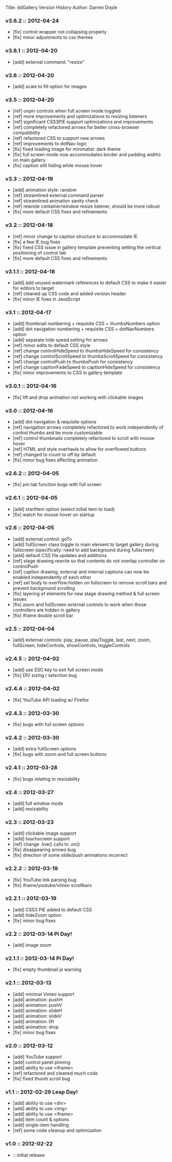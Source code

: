 Title: ddGallery Version History
Author: Darren Doyle

### v3.6.2 :: 2012-04-24
* [fix] control wrapper not collapsing properly
* [fix] minor adjustments to css themes


### v3.6.1 :: 2012-04-20
* [add] external command: "resize"

### v3.6 :: 2012-04-20
* [add] scale to fill option for images

### v3.5 :: 2012-04-20
* [ref] unpin controls when full screen mode toggled
* [ref] more improvements and optimizations to resizing listeners
* [ref] significant CSS3PIE support optimizations and improvements
* [ref] completely refactored arrows for better cross-browser compatibility
* [ref] refactored CSS to support new arrows
* [ref] improvements to dotNav logic
* [fix] fixed loading image for minimalist: dark theme
* [fix] full screen mode now accommodates border and padding widths on main gallery
* [fix] caption still hiding while mouse hover

### v3.3 :: 2012-04-19
* [add] animation style: random
* [ref] streamlined external command parser
* [ref] streamlined animation sanity check
* [ref] rewrote container/window resize listener, should be more robust
* [fix] more default CSS fixes and refinements

### v3.2 :: 2012-04-18
* [ref] minor change to caption structure to accommodate IE
* [fix] a few IE bug fixes
* [fix] fixed CSS issue in gallery template preventing setting the vertical positioning of control tab
* [fix] more default CSS fixes and refinements

### v3.1.1 :: 2012-04-18
* [add] add unused watermark references to default CSS to make it easier for editors to target
* [ref] cleaned up CSS code and added version header
* [fix] minor IE fixes in JavaScript

### v3.1 :: 2012-04-17
* [add] thumbnail numbering + requisite CSS + thumbsNumbers option
* [add] dot navigation numbering + requisite CSS + dotNavNumbers option
* [add] separate hide speed setting for arrows
* [ref] minor edits to default CSS style
* [ref] change controlHideSpeed to thumbsHideSpeed for consistency
* [ref] change controlScrollSpeed to thumbsScrollSpeed for consistency
* [ref] change controlPush to thumbsPush for consistency
* [ref] change captionFadeSpeed to captionHideSpeed for consistency
* [fix] minor improvements to CSS in gallery template

### v3.0.1 :: 2012-04-16
* [fix] lift and drop animation not working with clickable images

### v3.0 :: 2012-04-16
* [add] dot navigation & requisite options
* [ref] navigation arrows completely refactored to work independently of control thumbs and be more customizable
* [ref] control thumbnails completely refactored to scroll with mouse hover
* [ref] HTML and style overhauls to allow for overflowed buttons
* [ref] changed to count to off by default
* [fix] minor bug fixes affecting animation

### v2.6.2 :: 2012-04-05
* [fix] pin tab function bugs with full screen

### v2.6.1 :: 2012-04-05
* [add] startItem option (select initial item to load)
* [fix] watch for mouse hover on startup 

### v2.6 :: 2012-04-05
* [add] external control: goTo
* [add] fullScreen class toggle to main element to target gallery during fullscreen (specifically: need to add background during fullscreen)
* [add] default CSS file updates and additions
* [ref] stage drawing rewrite so that contents do not overlap controller on controlPush
* [ref] caption drawing, external and internal captions can now be enabled independently of each other
* [ref] set body to overflow:hidden on fullscreen to remove scroll bars and prevent background scrolling
* [fix] layering of elements for new stage drawing method & full screen issues
* [fix] zoom and fullScreen external controls to work when those controllers are hidden in gallery
* [fix] iframe double scroll bar

### v2.5 :: 2012-04-04
* [add] external controls: play, pause, playToggle, last, next, zoom, fullScreen, hideControls, showControls, toggleControls

### v2.4.5 :: 2012-04-02
* [add] use ESC key to exit full screen mode
* [fix] DIV sizing / selection bug

### v2.4.4 :: 2012-04-02
* [fix] YouTube API loading w/ Firefox

### v2.4.3 :: 2012-03-30
* [fix] bugs with full screen options

### v2.4.2 :: 2012-03-30
* [add] extra fullScreen options
* [fix] bugs with zoom and full screen buttons

### v2.4.1 :: 2012-03-28
* [fix] bugs relating to resizability

### v2.4 :: 2012-03-27
* [add] full window mode
* [add] resizability

### v2.3 :: 2012-03-23
* [add] clickable image support
* [add] touchscreen support
* [ref] change .live() calls to .on()
* [fix] disappearing arrows bug
* [fix] direction of some slide/push animations incorrect
			
### v2.2.2 :: 2012-03-19
* [fix] YouTube link parsing bug
* [fix] iframe/youtube/vimeo scrollbars
			
### v2.2.1 :: 2012-03-19
* [add] CSS3 PIE added to default CSS
* [add] hideZoom option
* [fix] minor bug fixes
			
### v2.2 :: 2012-03-14 Pi Day!
* [add] image zoom
			
### v2.1.1 :: 2012-03-14 Pi Day!
* [fix] empty thumbnail js warning
			
### v2.1 :: 2012-03-13
* [add] minimal Vimeo support
* [add] animation: pushH
* [add] animation: pushV
* [add] animation: slideH
* [add] animation: slideV
* [add] animation: lift
* [add] animation: drop
* [fix] minor bug fixes
			
### v2.0 :: 2012-03-12
* [add] YouTube support
* [add] control panel pinning
* [add] ability to use &lt;iframe&gt;
* [ref] refactored and cleaned much code
* [fix] fixed thumb scroll bug
			
### v1.1 :: 2012-02-29 Leap Day!
* [add] ability to use &lt;div&gt;
* [add] ability to use &lt;img&gt;
* [add] ability to use &lt;iframe&gt;
* [add] item count & options
* [add] single-item handling
* [ref] some code cleanup and optimization
			
### v1.0 :: 2012-02-22
* :: initial release